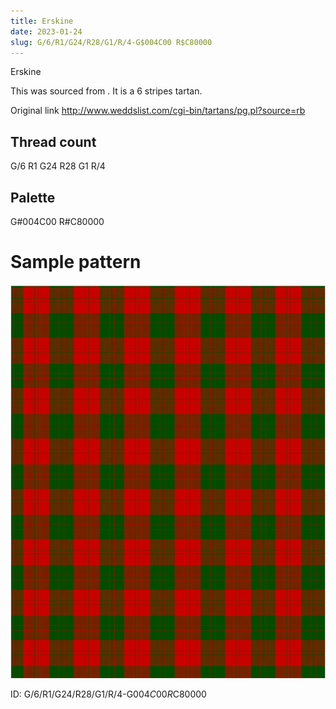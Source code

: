```yaml
---
title: Erskine
date: 2023-01-24
slug: G/6/R1/G24/R28/G1/R/4-G$004C00 R$C80000
---
```

Erskine

This was sourced from <no value>.  It is a 6 stripes tartan.

Original link http://www.weddslist.com/cgi-bin/tartans/pg.pl?source=rb

## Thread count
G/6 R1 G24 R28 G1 R/4

## Palette
G#004C00 R#C80000

# Sample pattern

![Tartan detail](tartan.png "G/6 R1 G24 R28 G1 R/4 tartan")

ID: G/6/R1/G24/R28/G1/R/4-G$004C00 R$C80000